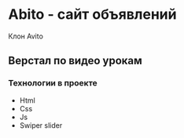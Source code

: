 # Abito - сайт объявлений
Клон Avito

## Верстал по видео урокам

### Технологии в проекте
 - Html
 - Css
 - Js
 - Swiper slider
